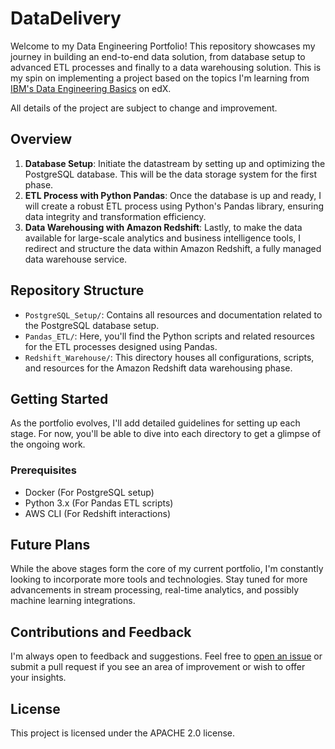 # DataDelivery

Welcome to my Data Engineering Portfolio! This repository showcases my journey in building an end-to-end data solution, from database setup to advanced ETL processes and finally to a data warehousing solution. This is my spin on implementing a project based on the topics I'm learning from [IBM's Data Engineering Basics](https://www.edx.org/professional-certificate/ibm-data-engineering) on edX.

All details of the project are subject to change and improvement.

## Overview

1. **Database Setup**: Initiate the datastream by setting up and optimizing the PostgreSQL database. This will be the data storage system for the first phase.
2. **ETL Process with Python Pandas**: Once the database is up and ready, I will create a robust ETL process using Python's Pandas library, ensuring data integrity and transformation efficiency.
3. **Data Warehousing with Amazon Redshift**: Lastly, to make the data available for large-scale analytics and business intelligence tools, I redirect and structure the data within Amazon Redshift, a fully managed data warehouse service.

## Repository Structure

- `PostgreSQL_Setup/`: Contains all resources and documentation related to the PostgreSQL database setup.
- `Pandas_ETL/`: Here, you'll find the Python scripts and related resources for the ETL processes designed using Pandas.
- `Redshift_Warehouse/`: This directory houses all configurations, scripts, and resources for the Amazon Redshift data warehousing phase.

## Getting Started

As the portfolio evolves, I'll add detailed guidelines for setting up each stage. For now, you'll be able to dive into each directory to get a glimpse of the ongoing work.

### Prerequisites

- Docker (For PostgreSQL setup)
- Python 3.x (For Pandas ETL scripts)
- AWS CLI (For Redshift interactions)

## Future Plans

While the above stages form the core of my current portfolio, I'm constantly looking to incorporate more tools and technologies. Stay tuned for more advancements in stream processing, real-time analytics, and possibly machine learning integrations.

## Contributions and Feedback

I'm always open to feedback and suggestions. Feel free to [open an issue](https://github.com/nuiben/DataDelivery/issues) or submit a pull request if you see an area of improvement or wish to offer your insights.

## License

This project is licensed under the APACHE 2.0 license.


